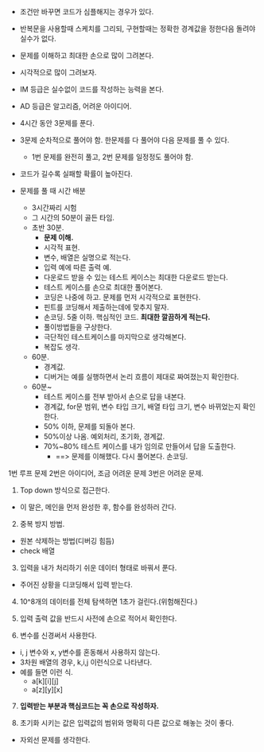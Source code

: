 - 조건만 바꾸면 코드가 심플해지는 경우가 있다.
- 반복문을 사용할때 스케치를 그리되, 구현할때는 정확한 경계값을 정한다음 돌려야 실수가 없다.
- 문제를 이해하고 최대한 손으로 많이 그려본다.
- 시각적으로 많이 그려보자.
- IM 등급은 실수없이 코드를 작성하는 능력을 본다.
- AD 등급은 알고리즘, 어려운 아이디어.
- 4시간 동안 3문제를 푼다.
- 3문제 순차적으로 풀어야 함. 한문제를 다 풀어야 다음 문제를 풀 수 있다.
  - 1번 문제를 완전히 풀고, 2번 문제를 일정정도 풀어야 함.
- 코드가 길수록 실패할 확률이 높아진다.

- 문제를 풀 때 시간 배분
  - 3시간짜리 시험
  - 그 시간의 50분이 골든 타임.
  - 초반 30분.
    - **문제 이해.**
    - 시각적 표현.
    - 변수, 배열은 실명으로 적는다.
    - 입력 예에 따른 출력 예.
    - 다운로드 받을 수 있는 테스트 케이스는 최대한 다운로드 받는다.
    - 테스트 케이스를 손으로 최대한 풀어본다.
    - 코딩은 나중에 하고. 문제를 먼저 시각적으로 표현한다.
    - 핀트를 코딩해서 제출하는데에 맞추지 말자.
    - 손코딩. 5줄 이하. 핵심적인 코드. **최대한 깔끔하게 적는다.**
    - 풀이방법들을 구상한다.
    - 극단적인 테스트케이스를 마지막으로 생각해본다.
    - 복잡도 생각.
  - 60분.
    - 경계값.
    - 디버거는 예를 실행하면서 논리 흐름이 제대로 짜여졌는지 확인한다.
  - 60분~
    - 테스트 케이스를 전부 받아서 손으로 답을 내본다.
    - 경계값, for문 범위, 변수 타입 크기, 배열 타입 크기, 변수 바뀌었는지 확인한다.
    - 50% 이하, 문제를 되돌아 본다.
    - 50%이상 나옴. 예외처리, 초기화, 경계값.
    - 70%~80% 테스트 케이스를 내가 임의로 만들어서 답을 도출한다.
      - ==> 문제를 이해했다. 다시 풀어본다. 손코딩.

1번 루프 문제
2번은 아이디어, 조금 어려운 문제
3번은 어려운 문제.


1. Top down 방식으로 접근한다.
  - 이 말은, 메인을 먼저 완성한 후, 함수를 완성하러 간다.

2. 중복 방지 방법.
  - 원본 삭제하는 방법(디버깅 힘듬)
  - check 배열

3. 입력을 내가 처리하기 쉬운 데이터 형태로 바꿔서 푼다.
  - 주어진 상황을 디코딩해서 입력 받는다.

4. 10^8개의 데이터를 전체 탐색하면 1초가 걸린다.(위험해진다.)

5. 입력 출력 값을 반드시 사전에 손으로 적어서 확인한다.

6. 변수를 신경써서 사용한다.
  - i, j 변수와 x, y변수를 혼동해서 사용하지 않는다.
  - 3차원 배열의 경우, k,i,j 이런식으로 나타낸다.
  - 예를 들면 이런 식.
    - a[k][i][j]
    - a[z][y][x]

7. **입력받는 부분과 핵심코드는 꼭 손으로 작성하자.**

8. 초기화 시키는 값은 입력값의 범위와 명확히 다른 값으로 해놓는 것이 좋다.
  - 자외선 문제를 생각한다.
